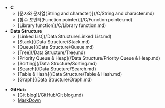 * **C**
  * [문자와 문자열(String and character)](/C/String and character.md)
  * [함수 포인터(Function pointer)](/C/Function pointer.md)
  * [Library function](/C/Library function.md)
* **Data Structure**
  - [Linked List](/Data Structure/Linked List.md)
  - [Stack](/Data Structure/Stack.md)
  - [Queue](/Data Structure/Queue.md)
  - [Tree](/Data Structure/Tree.md)
  - [Priority Queue & Heap](/Data Structure/Priority Queue & Heap.md)
  - [Sorting](/Data Structure/Sorting.md)
  - [Search](/Data Structure/Search.md)
  - [Table & Hash](/Data Structure/Table & Hash.md)
  - [Graph](/Data Structure/Graph.md)

- **GitHub**
  - [Git blog](/GitHub/Git blog.md)
  - [MarkDown](/GitHub/MarkDown.md)